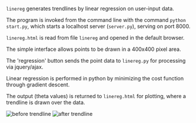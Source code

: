 `linereg` generates trendlines by linear regression on user-input data. 

The program is invoked from the command line with the command `python start.py`, 
which starts a localhost server (`server.py`), serving on port 8000. 

`linereg.html` is read from file `linereg` and opened in the default browser. 

The simple interface allows points to be drawn in a 400x400 pixel area. 

The 'regression' button sends the point data to `linereg.py` for processing via jquery/ajax. 

Linear regression is performed in python by minimizing the cost function through gradient descent. 

The output (theta values) is returned to `linereg.html` for plotting, where a trendline is drawn over the data. 

![before trendline](https://github.com/markedwinharvey/linereg/blob/master/media/before.trendline.png)
![after trendline](https://github.com/markedwinharvey/linereg/blob/master/media/after.trendline.png)